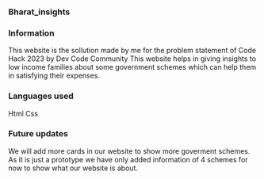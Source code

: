 ### Bharat_insights
### Information
This website is the sollution made by me for the problem statement of Code Hack 2023 by Dev Code Community 
This website helps in giving insights to low income families about some government schemes which can help them in satisfying their expenses.

### Languages used
Html 
Css

### Future updates
We will add more cards in our website to show more goverment schemes. 
As it is just a prototype we have only added information of 4 schemes for now to show what our website is about.
